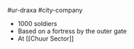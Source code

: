 #ur-draxa #city-company 

- 1000 soldiers
- Based on a fortress by the outer gate
- At [[Chuur Sector]]
